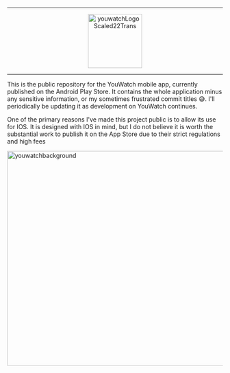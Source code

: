 
<div width="100%" align="center">
  <hr>  <img width="126" height="126" alt="youwatchLogoScaled22Trans" src="https://github.com/user-attachments/assets/3adea873-fe98-40c9-99e9-e60155ca1270" /></hr>
  <hr></hr>

  
  
</div>






This is the public repository for the YouWatch mobile app, currently published on the Android Play Store. It contains the whole application minus any sensitive information, or my sometimes frustrated commit titles 😅.
I'll periodically be updating it as development on YouWatch continues. 

One of the primary reasons I've made this project public is to allow its use for IOS. It is designed with IOS in mind, but I do not believe it is worth the substantial work to publish it on the App Store due to their strict regulations and high fees




<img width="1024" height="500" alt="youwatchbackground" src="https://github.com/user-attachments/assets/13385c5e-16b8-4709-add3-c9bfce530c15" />

